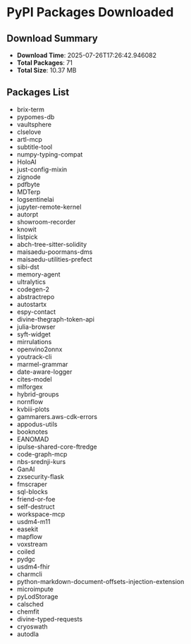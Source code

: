 # PyPI Packages Downloaded

## Download Summary
- **Download Time**: 2025-07-26T17:26:42.946082
- **Total Packages**: 71
- **Total Size**: 10.37 MB

## Packages List
- brix-term
- pypomes-db
- vaultsphere
- clselove
- artl-mcp
- subtitle-tool
- numpy-typing-compat
- HoloAI
- just-config-mixin
- zignode
- pdfbyte
- MDTerp
- logsentinelai
- jupyter-remote-kernel
- autorpt
- showroom-recorder
- knowit
- listpick
- abch-tree-sitter-solidity
- maisaedu-poormans-dms
- maisaedu-utilities-prefect
- sibi-dst
- memory-agent
- ultralytics
- codegen-2
- abstractrepo
- autostartx
- espy-contact
- divine-thegraph-token-api
- julia-browser
- syft-widget
- mirrulations
- openvino2onnx
- youtrack-cli
- marmel-grammar
- date-aware-logger
- cites-model
- mlforgex
- hybrid-groups
- nornflow
- kvbiii-plots
- gammarers.aws-cdk-errors
- appodus-utils
- booknotes
- EANOMAD
- ipulse-shared-core-ftredge
- code-graph-mcp
- nbs-srednji-kurs
- GanAI
- zxsecurity-flask
- fmscraper
- sql-blocks
- friend-or-foe
- self-destruct
- workspace-mcp
- usdm4-m11
- easekit
- mapflow
- voxstream
- coiled
- pydgc
- usdm4-fhir
- charmcli
- python-markdown-document-offsets-injection-extension
- microimpute
- pyLodStorage
- calsched
- chemfit
- divine-typed-requests
- cryoswath
- autodla
